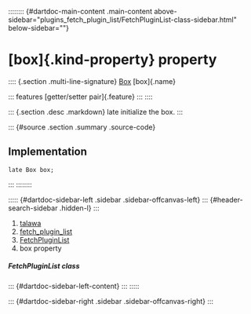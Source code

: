 :::::::: {#dartdoc-main-content .main-content above-sidebar="plugins_fetch_plugin_list/FetchPluginList-class-sidebar.html" below-sidebar=""}
<div>

# [box]{.kind-property} property

</div>

:::: {.section .multi-line-signature}
[Box](https://pub.dev/documentation/hive/2.2.3/hive/Box-class.html)
[box]{.name}

::: features
[getter/setter pair]{.feature}
:::
::::

::: {.section .desc .markdown}
late initialize the box.
:::

::: {#source .section .summary .source-code}
## Implementation

``` language-dart
late Box box;
```
:::
::::::::

::::: {#dartdoc-sidebar-left .sidebar .sidebar-offcanvas-left}
::: {#header-search-sidebar .hidden-l}
:::

1.  [talawa](../../index.html)
2.  [fetch_plugin_list](../../plugins_fetch_plugin_list/)
3.  [FetchPluginList](../../plugins_fetch_plugin_list/FetchPluginList-class.html)
4.  box property

##### FetchPluginList class

::: {#dartdoc-sidebar-left-content}
:::
:::::

::: {#dartdoc-sidebar-right .sidebar .sidebar-offcanvas-right}
:::
